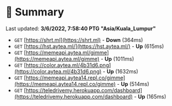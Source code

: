 # 📖 Summary
Last updated: **3/6/2022, 7:58:40 PTG "Asia/Kuala_Lumpur"**

- `GET` [https://shrt.ml](https://shrt.ml) - **Down** (364ms)
- `GET` [https://hst.aytea.ml/](https://hst.aytea.ml/) - **Up** (615ms)
- `GET` [https://memeapi.aytea.ml/gimme](https://memeapi.aytea.ml/gimme) - **Up** (1011ms)
- `GET` [https://color.aytea.ml/4b31d6.png](https://color.aytea.ml/4b31d6.png) - **Up** (1632ms)
- `GET` [https://memeapi.aytea14.repl.co/gimme](https://memeapi.aytea14.repl.co/gimme) - **Up** (514ms)
- `GET` [https://teledrivemy.herokuapp.com/dashboard](https://teledrivemy.herokuapp.com/dashboard) - **Up** (165ms)
